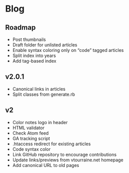 # Blog

## Roadmap

- Post thumbnails
- Draft folder for unlisted articles
- Enable syntax coloring only on “code” tagged articles
- Split index into years
- Add tag-based index


## v2.0.1

- Canonical links in articles
- Split classes from generate.rb


## v2

- Color notes logo in header
- HTML validator
- Check Atom feed
- GA tracking script
- .htaccess redirect for existing articles
- Code syntax color
- Link GitHub repository to encourage contributions
- Update links/previews from vtourraine.net homepage
- Add canonical URL to old pages
